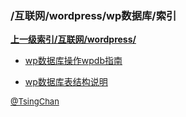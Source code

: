 ### /互联网/wordpress/wp数据库/索引


**[上一级索引/互联网/wordpress/](/互联网/wordpress/)**

- [wp数据库操作wpdb指南](/互联网/wordpress/wp数据库/wp数据库操作wpdb指南)

- [wp数据库表结构说明](/互联网/wordpress/wp数据库/wp数据库表结构说明)


<font size=2 color='grey'> [@TsingChan](http://www.9ong.com/) </font>


